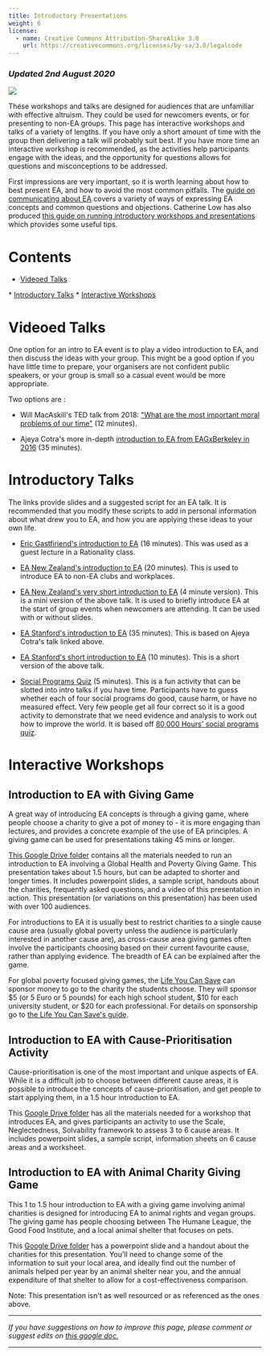 ```yaml
---
title: Introductory Presentations
weight: 6
license:
  - name: Creative Commons Attribution-ShareAlike 3.0
    url: https://creativecommons.org/licenses/by-sa/3.0/legalcode
---
```

### _Updated 2nd August 2020_

<p class="large_image_wrapper">
<img src="/img/intropresentation.png" />
</p>

These workshops and talks are designed for audiences that are unfamiliar with effective altruism. They could be used for newcomers events, or for presenting to non-EA groups. This page has interactive workshops and talks of a variety of lengths. If you have only a short amount of time with the group then delivering a talk will probably suit best. If you have more time an interactive workshop is recommended, as the activities help participants engage with the ideas, and the opportunity for questions allows for questions and misconceptions to be addressed.

First impressions are very important, so it is worth learning about how to best present EA, and how to avoid the most common pitfalls. The <a target="_blank" href="/learn/communicate-ea/">guide on communicating about EA</a> covers a variety of ways of expressing EA concepts and common questions and objections. Catherine Low has also produced <a target="_blank" href="https://docs.google.com/document/d/1FURw0YwQkb4ZPiGE0MQwbSKBbbWuI7gDsIjMbBcA_VA/">this guide on running introductory workshops and presentations</a> which provides some useful tips. 

# Contents

* <a href="#videos">Videoed Talks</a>
* <a href="#talks">Introductory Talks</a>
* <a href="#workshops">Interactive Workshops</a>


<a name="workshops"></a>
# Videoed Talks

One option for an intro to EA event is to play a video introduction to EA, and then discuss the ideas with your group. This might be a good option if you have little time to prepare, your organisers are not confident public speakers, or your group is small so a casual event would be more appropriate.

Two options are :

* Will MacAskill's TED talk from 2018: <a target="_blank" href="https://www.youtube.com/watch?v=WyprXhvGVYk&feature=youtu.be">"What are the most important moral problems of our time"</a> (12 minutes). 

* Ajeya Cotra's more in-depth <a target="_blank" href="https://www.youtube.com/watch?v=48VAQtGmfWY">introduction to EA from EAGxBerkeley in 2016</a> (35 minutes).


<a name="Introductory Talks"></a>
# Introductory Talks

The links provide slides and a suggested script for an EA talk. It is recommended that you modify these scripts to add in personal information about what drew you to EA, and how you are applying these ideas to your own life.

* <a target="_blank" href="https://drive.google.com/drive/folders/1u2SHkoo_Ns-OkzOj897Z6mPMkDmHkGmT?usp=sharing">Eric Gastfiriend's introduction to EA</a> (16 minutes). This was used as a guest lecture in a Rationality class. 

* <a target="_blank" href="https://drive.google.com/drive/folders/1vqg2hFzlazg6qi8n2j44jzBOANok-ao1?usp=sharing">EA New Zealand's introduction to EA</a> (20 minutes). This is used to introduce EA to non-EA clubs and workplaces. 

*  <a target="_blank" href="https://drive.google.com/drive/folders/1kUZUC-addsdDJTaR6QhOnZ6jjqZOi1pS?usp=sharing">EA New Zealand's very short introduction to EA</a> (4 minute version). This is a mini version of the above talk. It is used to briefly introduce EA at the start of group events when newcomers are attending. It can be used with or without slides. 

* <a target="_blank" href="https://drive.google.com/drive/folders/1PMOPsZRJ2u4ENfEbYP7FNDsARiG0iqPl?usp=sharing">EA Stanford's introduction to EA</a> (35 minutes). This is based on Ajeya Cotra's talk linked above. 

* <a target="_blank" href="https://drive.google.com/drive/folders/1TX7xrH54OwFbph3dBvbxa-RqvVw-3dAw?usp=sharing">EA Stanford's short introduction to EA</a> (10 minutes). This is a short version of the above talk. 

* <a target="_blank" href="https://drive.google.com/drive/folders/1FOSPEdl-m42aIj5PLxNi15g6UX9daJO-?usp=sharing">Social Programs Quiz</a> (5 minutes). This is a fun activity that can be slotted into intro talks if you have time. Participants have to guess whether each of four social programs do good, cause harm, or have no measured effect. Very few people get all four correct so it is a good activity to demonstrate that we need evidence and analysis to work out how to improve the world. It is based off <a target="_blank" href="https://80000hours.org/articles/can-you-guess/">80,000 Hours' social programs quiz</a>.  




<a name="workshops"></a>
# Interactive Workshops





## Introduction to EA with Giving Game
A great way of introducing EA concepts is through a giving game, where people choose a charity to give a pot of money to - it is more engaging than lectures, and provides a concrete example of the use of EA principles. A giving game can be used for presentations taking 45 mins or longer.

<a target="_blank" href="https://drive.google.com/drive/folders/1mOEplBHPA3ONKrI8YhhhbGJP5-YiNCsf?usp=sharing">This Google Drive folder</a> contains all the materials needed to run an introduction to EA involving a Global Health and Poverty Giving Game. This presentation takes about 1.5 hours, but can be adapted to shorter and longer times. It includes powerpoint slides, a sample script, handouts about the charities, frequently asked questions, and a video of this presentation in action. This presentation (or variations on this presentation) has been used with over 100 audiences.

For introductions to EA it is usually best to restrict charities to a single cause cause area (usually global poverty unless the audience is particularly interested in another cause are), as cross-cause area giving games often involve the participants choosing based on their current favourite cause, rather than applying evidence. The breadth of EA can be explained after the game.

For global poverty focused giving games, the <a target="_blank" href="https://www.thelifeyoucansave.org/">Life You Can Save</a> can sponsor money to go to the charity the students choose. They will sponsor $5 (or 5 Euro or 5 pounds) for each high school student, $10 for each university student, or $20 for each professional. For details on sponsorship go to <a target="_blank" href="https://www.thelifeyoucansave.org/giving-games">the Life You Can Save's guide</a>.

## Introduction to EA with Cause-Prioritisation Activity

Cause-prioritisation is one of the most important and unique aspects of EA. While it is a difficult job to choose between different cause areas, it is possible to introduce the concepts of cause-prioritisation, and get people to start applying them, in a 1.5 hour introduction to EA.

This <a target="_blank" href="https://drive.google.com/drive/folders/1Sqitu3q8b4NJZ95ec_O1n3_zHkrNCE8U?usp=sharing">Google Drive folder</a> has all the materials needed for a workshop that introduces EA, and gives participants an activity to use the Scale, Neglectedness, Solvability framework to assess 3 to 6 cause areas. It includes powerpoint slides, a sample script, information sheets on 6 cause areas and a worksheet.


## Introduction to EA with Animal Charity Giving Game

This 1 to 1.5 hour introduction to EA with a giving game involving animal charities is designed for introducing EA to animal rights and vegan groups. The giving game has people choosing between The Humane League, the Good Food Institute, and a local animal shelter that focuses on pets. 

This <a target="_blank" href="https://drive.google.com/drive/u/0/folders/12nRkyD_F_TCdAWP2MGWGNO_woaUjpJgy">Google Drive folder</a> has a powerpoint slide and a handout about the charities for this presentation. You'll need to change some of the information to suit your local area, and ideally find out the number of animals helped per year by an animal shelter near you, and the annual expenditure of that shelter to allow for a cost-effectiveness comparison.

Note: This presentation isn't as well resourced or as referenced as the ones above.


<hr>

_If you have suggestions on how to improve this page, please comment or suggest edits on_   <a target="_blank" href="https://docs.google.com/document/d/1tueIpoSWwqEYgs5aqhxKcBTs3TYq5koMmMO-4xTj14E/edit#"> _this google doc._</a> 
<hr>
